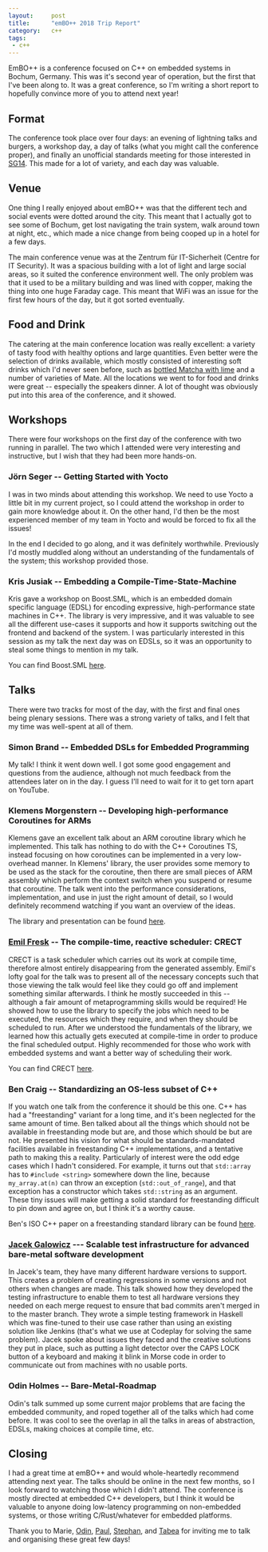 ```yaml
---
layout:     post
title:      "emBO++ 2018 Trip Report"
category:   c++
tags:
 - c++
---
```


EmBO++ is a conference focused on C++ on embedded systems in Bochum, Germany. This was it's second year of operation, but the first that I've been along to. It was a great conference, so I'm writing a short report to hopefully convince more of you to attend next year!

## Format

The conference took place over four days: an evening of lightning talks and burgers, a workshop day, a day of talks (what you might call the conference proper), and finally an unofficial standards meeting for those interested in [SG14](https://groups.google.com/a/isocpp.org/forum/#!forum/sg14). This made for a lot of variety, and each day was valuable.

## Venue

One thing I really enjoyed about emBO++ was that the different tech and social events were dotted around the city. This meant that I actually got to see some of Bochum, get lost navigating the train system, walk around town at night, etc., which made a nice change from being cooped up in a hotel for a few days.

The main conference venue was at the Zentrum für IT-Sicherheit (Centre for IT Security). It was a spacious building with a lot of light and large social areas, so it suited the conference environment well. The only problem was that it used to be a military building and was lined with copper, making the thing into one huge Faraday cage. This meant that WiFi was an issue for the first few hours of the day, but it got sorted eventually.

## Food and Drink

The catering at the main conference location was really excellent: a variety of tasty food with healthy options and large quantities. Even better were the selection of drinks available, which mostly consisted of interesting soft drinks which I'd never seen before, such as [bottled Matcha with lime](http://www.ma-tea.de/produkt/matcha-limette/) and a number of varieties of Mate. All the locations we went to for food and drinks were great -- especially the speakers dinner. A lot of thought was obviously put into this area of the conference, and it showed.

## Workshops

There were four workshops on the first day of the conference with two running in parallel. The two which I attended were very interesting and instructive, but I wish that they had been more hands-on.

### Jörn Seger -- Getting Started with Yocto

I was in two minds about attending this workshop. We need to use Yocto a little bit in my current project, so I could attend the workshop in order to gain more knowledge about it. On the other hand, I'd then be the most experienced member of my team in Yocto and would be forced to fix all the issues!

In the end I decided to go along, and it was definitely worthwhile. Previously I'd mostly muddled along without an understanding of the fundamentals of the system; this workshop provided those.

### Kris Jusiak -- Embedding a Compile-Time-State-Machine

Kris gave a workshop on Boost.SML, which is an embedded domain specific language (EDSL) for encoding expressive, high-performance state machines in C++. The library is very impressive, and it was valuable to see all the different use-cases it supports and how it supports switching out the frontend and backend of the system. I was particularly interested in this session as my talk the next day was on EDSLs, so it was an opportunity to steal some things to mention in my talk.

You can find Boost.SML [here](https://github.com/boost-experimental/sml).

## Talks

There were two tracks for most of the day, with the first and final ones being plenary sessions. There was a strong variety of talks, and I felt that my time was well-spent at all of them.

### Simon Brand -- Embedded DSLs for Embedded Programming

My talk! I think it went down well. I got some good engagement and questions from the audience, although not much feedback from the attendees later on in the day. I guess I'll need to wait for it to get torn apart on YouTube.

### Klemens Morgenstern -- Developing high-performance Coroutines for ARMs

Klemens gave an excellent talk about an ARM coroutine library which he implemented. This talk has nothing to do with the C++ Coroutines TS, instead focusing on how coroutines can be implemented in a very low-overhead manner. In Klemens' library, the user provides some memory to be used as the stack for the coroutine, then there are small pieces of ARM assembly which perform the context switch when you suspend or resume that coroutine. The talk went into the performance considerations, implementation, and use in just the right amount of detail, so I would definitely recommend watching if you want an overview of the ideas.

The library and presentation can be found [here](https://github.com/klemens-morgenstern/embo.coroutine).

### [Emil Fresk](https://twitter.com/korken89) -- The compile-time, reactive scheduler: CRECT

CRECT is a task scheduler which carries out its work at compile time, therefore almost entirely disappearing from the generated assembly. Emil's lofty goal for the talk was to present all of the necessary concepts such that those viewing the talk would feel like they could go off and implement something similar afterwards. I think he mostly succeeded in this -- although a fair amount of metaprogramming skills would be required! He showed how to use the library to specify the jobs which need to be executed, the resources which they require, and when they should be scheduled to run. After we understood the fundamentals of the library, we learned how this actually gets executed at compile-time in order to produce the final scheduled output. Highly recommended for those who work with embedded systems and want a better way of scheduling their work.

You can find CRECT [here](https://github.com/korken89/crect).

### Ben Craig -- Standardizing an OS-less subset of C++

If you watch one talk from the conference it should be this one. C++ has had a "freestanding" variant for a long time, and it's been neglected for the same amount of time. Ben talked about all the things which should not be available in freestanding mode but are, and those which should be but are not. He presented his vision for what should be standards-mandated facilities available in freestanding C++ implementations, and a tentative path to making this a reality. Particularly of interest were the odd edge cases which I hadn't considered. For example, it turns out that `std::array` has to `#include <string>` somewhere down the line, because `my_array.at(n)` can throw an exception (`std::out_of_range`), and that exception has a constructor which takes `std::string` as an argument. These tiny issues will make getting a solid standard for freestanding difficult to pin down and agree on, but I think it's a worthy cause.

Ben's ISO C++ paper on a freestanding standard library can be found [here](http://www.open-std.org/jtc1/sc22/wg21/docs/papers/2018/p0829r1.html).

### [Jacek Galowicz](https://twitter.com/jgalowicz) --- Scalable test infrastructure for advanced bare-metal software development

In Jacek's team, they have many different hardware versions to support. This creates a problem of creating regressions in some versions and not others when changes are made. This talk showed how they developed the testing infrastructure to enable them to test all hardware versions they needed on each merge request to ensure that bad commits aren't merged in to the master branch. They wrote a simple testing framework in Haskell which was fine-tuned to their use case rather than using an existing solution like Jenkins (that's what we use at Codeplay for solving the same problem). Jacek spoke about issues they faced and the creative solutions they put in place, such as putting a light detector over the CAPS LOCK button of a keyboard and making it blink in Morse code in order to communicate out from machines with no usable ports.

### Odin Holmes -- Bare-Metal-Roadmap

Odin's talk summed up some current major problems that are facing the embedded community, and roped together all of the talks which had come before. It was cool to see the overlap in all the talks in areas of abstraction, EDSLs, making choices at compile time, etc.

## Closing

I had a great time at emBO++ and would whole-heartedly recommend attending next year. The talks should be online in the next few months, so I look forward to watching those which I didn't attend. The conference is mostly directed at embedded C++ developers, but I think it would be valuable to anyone doing low-latency programming on non-embedded systems, or those writing C/Rust/whatever for embedded platforms.

Thank you to Marie, [Odin](https://twitter.com/odinthenerd), [Paul](https://twitter.com/Sickeroni), [Stephan](https://twitter.com/MaxClerkwell), and [Tabea](https://twitter.com/tabeatheunicorn) for inviting me to talk and organising these great few days!
